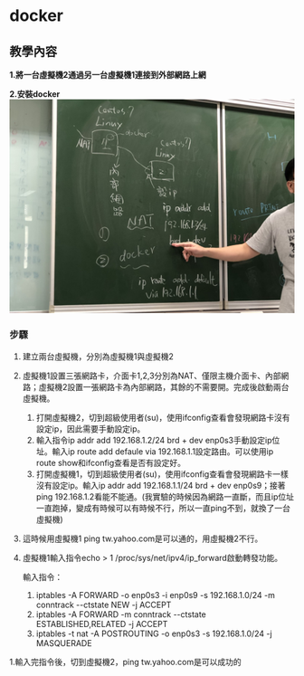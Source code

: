 # docker

## 教學內容

**1.將一台虛擬機2通過另一台虛擬機1連接到外部網路上網**

**2.安裝docker**
![image](https://github.com/fairy042026/docker/blob/master/0915%20picture/S__31564001.jpg)

### 步驟

 1. 建立兩台虛擬機，分別為虛擬機1與虛擬機2
 1. 虛擬機1設置三張網路卡，介面卡1,2,3分別為NAT、僅限主機介面卡、內部網路；虛擬機2設置一張網路卡為內部網路，其餘的不需要開。完成後啟動兩台虛擬機。
    1. 打開虛擬機2，切到超級使用者(su)，使用ifconfig查看會發現網路卡沒有設定ip，因此需要手動設定ip。
    1. 輸入指令ip addr add 192.168.1.2/24 brd + dev enp0s3手動設定ip位址。輸入ip route add defaule via 192.168.1.1設定路由。可以使用ip route show和ifconfig查看是否有設定好。
    1. 打開虛擬機1，切到超級使用者(su)，使用ifconfig查看會發現網路卡一樣沒有設定ip。輸入ip addr add 192.168.1.1/24 brd + dev enp0s9；接著ping 192.168.1.2看能不能通。(我實驗的時候因為網路一直斷，而且ip位址一直跑掉，變成有時候可以有時候不行，所以一直ping不到，就換了一台虛擬機)
 1. 這時候用虛擬機1 ping tw.yahoo.com是可以通的，用虛擬機2不行。
 1. 虛擬機1輸入指令echo > 1 /proc/sys/net/ipv4/ip_forward啟動轉發功能。
 
    輸入指令：
    1. iptables -A FORWARD -o enp0s3 -i enp0s9 -s 192.168.1.0/24 -m conntrack --ctstate NEW -j ACCEPT
    2. iptables -A FORWARD -m conntrack --ctstate ESTABLISHED,RELATED -j ACCEPT                                                                        
    3. iptables -t nat -A POSTROUTING -o enp0s3 -s 192.168.1.0/24 -j MASQUERADE
                                                                             
 1.輸入完指令後，切到虛擬機2，ping tw.yahoo.com是可以成功的 

 


